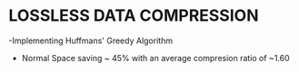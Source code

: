 # LOSSLESS DATA COMPRESSION

-Implementing Huffmans' Greedy Algorithm

- Normal Space saving ~ 45% with an average compresion ratio of ~1.60
